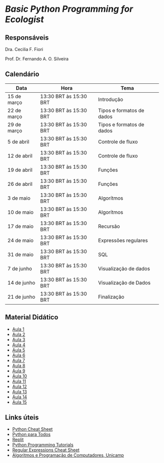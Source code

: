# *Basic Python Programming for Ecologist*

## Responsáveis

Dra. Cecilia F. Fiori

Prof. Dr. Fernando A. O. Silveira

## Calendário


| Data        | Hora                   | Tema                      |
| ----------- | ---------------------- | ------------------------- |
| 15 de março | 13:30 BRT às 15:30 BRT | Introdução                | 
| 22 de março | 13:30 BRT às 15:30 BRT | Tipos e formatos de dados | 
| 29 de março | 13:30 BRT às 15:30 BRT | Tipos e formatos de dados | 
| 5 de abril  | 13:30 BRT às 15:30 BRT | Controle de fluxo         | 
| 12 de abril | 13:30 BRT às 15:30 BRT | Controle de fluxo         | 
| 19 de abril | 13:30 BRT às 15:30 BRT | Funções                   | 
| 26 de abril | 13:30 BRT às 15:30 BRT | Funções                   | 
| 3 de maio   | 13:30 BRT às 15:30 BRT | Algorítmos                | 
| 10 de maio  | 13:30 BRT às 15:30 BRT | Algorítmos                | 
| 17 de maio  | 13:30 BRT às 15:30 BRT | Recursão                  | 
| 24 de maio  | 13:30 BRT às 15:30 BRT | Expressões regulares      | 
| 31 de maio  | 13:30 BRT às 15:30 BRT | SQL                       | 
| 7 de junho  | 13:30 BRT às 15:30 BRT | Visualização de dados     | 
| 14 de junho | 13:30 BRT às 15:30 BRT | Visualização de Dados     | 
| 21 de junho | 13:30 BRT às 15:30 BRT | Finalização               | 



## Material Didático

* [Aula 1](aula01.pdf)
* [Aula 2](aula02.pdf)
* [Aula 3](aula03.pdf)
* [Aula 4](aula04.pdf)
* [Aula 5](aula05.pdf)
* [Aula 6](aula06.pdf)
* [Aula 7](aula07.pdf)
* [Aula 8](aula08.pdf)
* [Aula 9](aula09.pdf)
* [Aula 10](aula10.pdf)
* [Aula 11](aula11.pdf)
* [Aula 12](aula12.pdf)
* [Aula 13](aula13.pdf)
* [Aula 14](aula14.pdf)
* [Aula 15](aula15.pdf)


## Links úteis

* [Python Cheat Sheet](https://www.pythoncheatsheet.org)
* [Python para Todos](https://do1.dr-chuck.com/pythonlearn/PT_br/pythonlearn.pdf)
* [Replit](https://replit.com)
* [Python Programming Tutorials](https://www.youtube.com/playlist?list=PLi01XoE8jYohWFPpC17Z-wWhPOSuh8Er-)
* [Regular Expressions Cheat Sheet](https://cheatography.com/davechild/cheat-sheets/regular-expressions/pdf/)
* [Algoritmos e Programação de Computadores, Unicamp](https://ic.unicamp.br/~mc102/)
